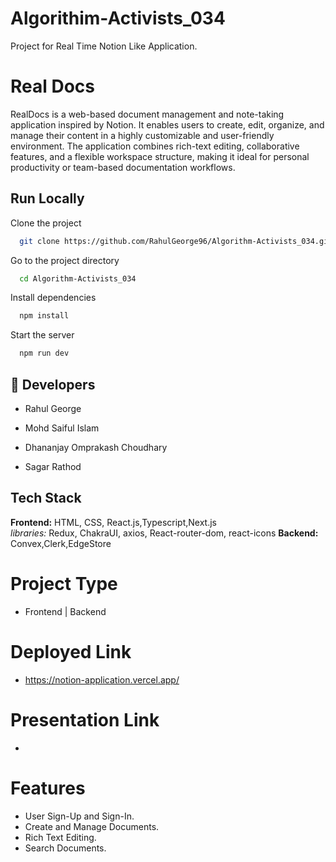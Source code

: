 # Algorithim-Activists_034
Project for Real Time Notion Like Application.

# Real Docs
RealDocs is a web-based document management and note-taking application inspired by Notion. It enables users to create, edit, organize, and manage their content in a highly customizable and user-friendly environment. The application combines rich-text editing, collaborative features, and a flexible workspace structure, making it ideal for personal productivity or team-based documentation workflows.


## Run Locally

Clone the project

```bash
  git clone https://github.com/RahulGeorge96/Algorithm-Activists_034.git
```

Go to the project directory

```bash
  cd Algorithm-Activists_034
```

Install dependencies

```bash
  npm install
```

Start the server

```bash
  npm run dev
```


## 🔗 Developers
- Rahul George

- Mohd Saiful Islam

- Dhananjay Omprakash Choudhary
  
- Sagar Rathod

  
## Tech Stack

**Frontend:** HTML, CSS, React.js,Typescript,Next.js   
*libraries:* Redux, ChakraUI, axios, React-router-dom, react-icons
**Backend:** Convex,Clerk,EdgeStore


# Project Type
- Frontend | Backend

# Deployed Link
- https://notion-application.vercel.app/

# Presentation Link
-
  
# Features 
- User Sign-Up and Sign-In.
- Create and Manage Documents.
- Rich Text Editing.
- Search Documents.





